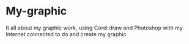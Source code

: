 # My-graphic
It all about my graphic work, using Corel draw and Photoshop with my Internet connected to do and create my graphic
